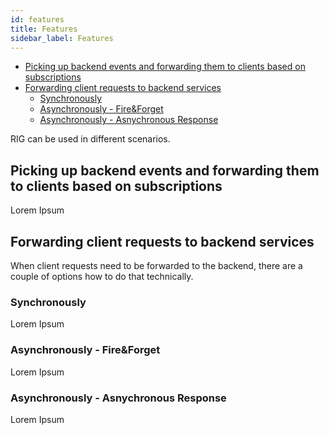 ```yaml
---
id: features
title: Features
sidebar_label: Features
---
```


* [Picking up backend events and forwarding them to clients based on subscriptions](#picking-up-backend-events-and-forwarding-them-to-clients-based-on-subscriptions)
* [Forwarding client requests to backend services](#forwarding-client-requests-to-backend-services)
  * [Synchronously](#synchronously)
  * [Asynchronously - Fire&Forget](#asynchronously---fireforget)
  * [Asynchronously - Asnychronous Response](#asynchronously---asnychronous-response)

RIG can be used in different scenarios.

## Picking up backend events and forwarding them to clients based on subscriptions

Lorem Ipsum

## Forwarding client requests to backend services

When client requests need to be forwarded to the backend, there are a couple of options how to do that technically.

### Synchronously

Lorem Ipsum

### Asynchronously - Fire&Forget

Lorem Ipsum

### Asynchronously - Asnychronous Response

Lorem Ipsum
